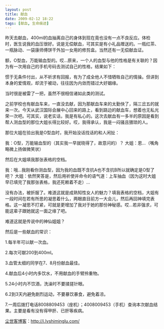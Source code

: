 ```yaml
---
layout: post
title: 献血
date: 2009-02-12 18:22
tags: [献血, 生命痕迹]
---
```

昨天去献血，400ml的血抽离自己的身体到现在竟也没有一点不良反应。体检时，医生说我的血压很好。说是无偿献血，可其实是有小礼品赠送的。一瓶红茶、一瓶脉动、一袋康师傅饼干外加一女用的修剪盒。当然还有一无偿献血证。

额，O型血，万能输血型的。哎…原来，一个人的血型与他的性格是有关联的？因为有一次用自己的手机号码去测试自己的性格，结果如下：

惯于无条件付出，从不祈求有回报，有为了成全他人不惜牺牲自己的情操。但讲到本身的爱情观，却流于被动，往往因为内敛而错过大好姻缘。

当时很是被雷了一把，虽然不很相信诸如此类的测试。

之前学校也有献血车来，一直没去献，因为那献血车来的太勤快了，隔三岔五的就来一次。今天从武汉国际会展中心回来的路上，看到路边的献血车，想着也无私光荣一次吧。可其实，说老实话，我是有私心的。这次去献血有一多半的原因是看到帮人测血型的那位大姐长得比较好。哎，我得承认，我是一闷骚且猥琐的人。

那位大姐在验出我是O型血时，我开始没话找话的和人闲扯：

我：O型，万能输血型的（其实我一早就晓得了，故意问的）？
大姐：恩…（嘴角略微上扬做微笑状）

然后在大姐填我那张表格的空档。

我：哦…我刚看你测血型，因为我的血既不含抗A也不含抗B所以就确定是O型了吧？
大姐：依然笑答是，然后用祈使并命令的语气道：上车抽血（因为这时大姐早已填完了我那张表格，我还死赖着不走）…

没有办法，被折服了。难道这就是成熟知性女人的魅力？填我表格的空档，大姐有一段时间在若有所思的凝思着什么，两眼直目前方一大会儿，然后再回神填完表格。这一凝思不打紧，可就是更增加了我对于她的那份神秘感。哎…若非强求，可能这辈子跟她就这一面之缘了吧。

难道这就是传说中的神仙姐姐？

然后是一些献血的常识：

1.每半年可以献一次血。

2.每次可献200到400ml。

3.血管太细的同学在7、8月份献血最佳。

4.献血后4小时内多饮水，不用献血的手臂拎重物。

5.24小时内不饮酒，洗澡时不要揉搓针眼。

6.2到3天内避免剧烈运动，不要暴饮暴食，避免着凉。

7.一周后拨打电话8008809453（座机）；4008009453（手机）查询本次献血结果。主要是看有没有得甲肝、已肝等疾病。

<a href="http://i.lvshiminglu.com/">尘世客博客</a>：<a href="http://i.lvshiminglu.com/">http://i.lvshiminglu.com/</a>

